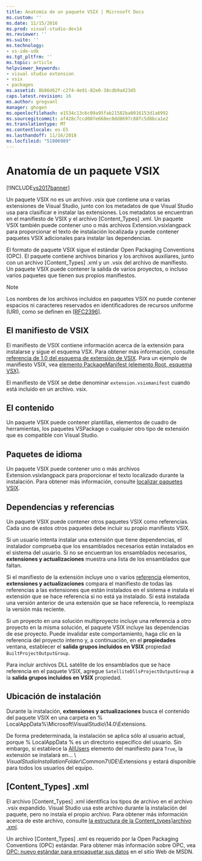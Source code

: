 ```yaml
---
title: Anatomía de un paquete VSIX | Microsoft Docs
ms.custom: ''
ms.date: 11/15/2016
ms.prod: visual-studio-dev14
ms.reviewer: ''
ms.suite: ''
ms.technology:
- vs-ide-sdk
ms.tgt_pltfrm: ''
ms.topic: article
helpviewer_keywords:
- visual studio extension
- vsix
- packages
ms.assetid: 8b86d62f-c274-4e91-82e0-38cdb9a423d5
caps.latest.revision: 16
ms.author: gregvanl
manager: ghogen
ms.openlocfilehash: e1534c13c6c09a95fab21582ba0016153d1a6992
ms.sourcegitcommit: af428c7ccd007e668ec0dd8697c88fc5d8bca1e2
ms.translationtype: MT
ms.contentlocale: es-ES
ms.lasthandoff: 11/16/2018
ms.locfileid: "51806989"
---
```

# <a name="anatomy-of-a-vsix-package"></a>Anatomía de un paquete VSIX
[!INCLUDE[vs2017banner](../includes/vs2017banner.md)]

Un paquete VSIX no es un archivo .vsix que contiene una o varias extensiones de Visual Studio, junto con los metadatos de que Visual Studio usa para clasificar e instalar las extensiones. Los metadatos se encuentran en el manifiesto de VSIX y el archivo [Content_Types] .xml. Un paquete VSIX también puede contener uno o más archivos Extension.vsixlangpack para proporcionar el texto de instalación localizada y puede contener paquetes VSIX adicionales para instalar las dependencias.  
  
 El formato de paquete VSIX sigue el estándar Open Packaging Conventions (OPC). El paquete contiene archivos binarios y los archivos auxiliares, junto con un archivo [Content_Types] .xml y un .vsix del archivo de manifiesto. Un paquete VSIX puede contener la salida de varios proyectos, o incluso varios paquetes que tienen sus propios manifiestos.  
  
> [!NOTE]
>  Los nombres de los archivos incluidos en paquetes VSIX no puede contener espacios ni caracteres reservados en identificadores de recursos uniforme (URI), como se definen en [ \[RFC2396\]](http://go.microsoft.com/fwlink/?LinkId=90339).  
  
## <a name="the-vsix-manifest"></a>El manifiesto de VSIX  
 El manifiesto de VSIX contiene información acerca de la extensión para instalarse y sigue el esquema VSX. Para obtener más información, consulte [referencia de 1.0 del esquema de extensión de VSIX](http://msdn.microsoft.com/en-us/76e410ec-b1fb-4652-ac98-4a4c52e09a2b). Para un ejemplo de manifiesto VSIX, vea [elemento PackageManifest (elemento Root, esquema VSX)](http://msdn.microsoft.com/en-us/f8ae42ba-775a-4d2b-976a-f556e147f187).  
  
 El manifiesto de VSIX se debe denominar `extension.vsixmanifest` cuando está incluido en un archivo. vsix.  
  
## <a name="the-content"></a>El contenido  
 Un paquete VSIX puede contener plantillas, elementos de cuadro de herramientas, los paquetes VSPackage o cualquier otro tipo de extensión que es compatible con Visual Studio.  
  
## <a name="language-packs"></a>Paquetes de idioma  
 Un paquete VSIX puede contener uno o más archivos Extension.vsixlangpack para proporcionar el texto localizado durante la instalación. Para obtener más información, consulte [localizar paquetes VSIX](../extensibility/localizing-vsix-packages.md).  
  
## <a name="dependencies-and-references"></a>Dependencias y referencias  
 Un paquete VSIX puede contener otros paquetes VSIX como referencias. Cada uno de estos otros paquetes debe incluir su propio manifiesto VSIX.  
  
 Si un usuario intenta instalar una extensión que tiene dependencias, el instalador comprueba que los ensamblados necesarios están instalados en el sistema del usuario. Si no se encuentran los ensamblados necesarios, **extensiones y actualizaciones** muestra una lista de los ensamblados que faltan.  
  
 Si el manifiesto de la extensión incluye uno o varios [referencia](http://msdn.microsoft.com/en-us/32c52934-e81e-4b53-8cb6-4df45ef7bfa8) elementos, **extensiones y actualizaciones** compara el manifiesto de todas las referencias a las extensiones que están instalados en el sistema e instala el extensión que se hace referencia si no está ya instalado. Si está instalada una versión anterior de una extensión que se hace referencia, lo reemplaza la versión más reciente.  
  
 Si un proyecto en una solución multiproyecto incluye una referencia a otro proyecto en la misma solución, el paquete VSIX incluye las dependencias de ese proyecto. Puede invalidar este comportamiento, haga clic en la referencia del proyecto interno y, a continuación, en el **propiedades** ventana, establecer el **salida grupos incluidos en VSIX** propiedad `BuiltProjectOutputGroup`.  
  
 Para incluir archivos DLL satélite de los ensamblados que se hace referencia en el paquete VSIX, agregue `SatelliteDllsProjectOutputGroup` a la **salida grupos incluidos en VSIX** propiedad.  
  
## <a name="installation-location"></a>Ubicación de instalación  
 Durante la instalación, **extensiones y actualizaciones** busca el contenido del paquete VSIX en una carpeta en % LocalAppData%\Microsoft\VisualStudio\14.0\Extensions.  
  
 De forma predeterminada, la instalación se aplica sólo al usuario actual, porque % LocalAppData % es un directorio específico del usuario. Sin embargo, si establece la [AllUsers](http://msdn.microsoft.com/en-us/ac817f50-3276-4ddb-b467-8bbb1432455b) elemento del manifiesto para `True`, la extensión se instalará en... \\ *VisualStudioInstallationFolder*\Common7\IDE\Extensions y estará disponible para todos los usuarios del equipo.  
  
## <a name="contenttypesxml"></a>[Content_Types] .xml  
 El archivo [Content_Types] .xml identifica los tipos de archivo en el archivo .vsix expandido. Visual Studio usa este archivo durante la instalación del paquete, pero no instala el propio archivo. Para obtener más información acerca de este archivo, consulte [la estructura de la Content_types\]archivo .xml](../extensibility/the-structure-of-the-content-types-dot-xml-file.md).  
  
 Un archivo [Content_Types] .xml es requerido por la Open Packaging Conventions (OPC) estándar. Para obtener más información sobre OPC, vea [OPC: nuevo estándar para empaquetar sus datos](http://go.microsoft.com/fwlink/?LinkID=148207) en el sitio Web de MSDN.

